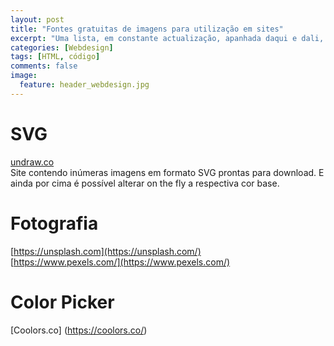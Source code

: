 ```yaml
---
layout: post
title: "Fontes gratuitas de imagens para utilização em sites"
excerpt: "Uma lista, em constante actualização, apanhada daqui e dali, de alguns recursos interessantes"
categories: [Webdesign]
tags: [HTML, código]
comments: false
image:
  feature: header_webdesign.jpg
---
```

# SVG
[undraw.co](https://undraw.co)   
Site contendo inúmeras imagens em formato SVG prontas para download. E ainda por cima é possível alterar on the fly a respectiva cor base.

# Fotografia
[https://unsplash.com](https://unsplash.com/)  
[https://www.pexels.com/](https://www.pexels.com/)

# Color Picker
[Coolors.co] (https://coolors.co/)
